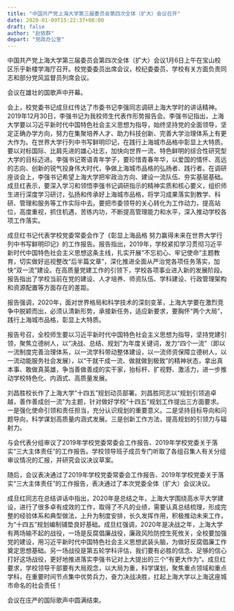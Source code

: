 ```yaml
---
title: "中国共产党上海大学第三届委员会第四次全体（扩大）会议召开"
date: 2020-01-09T15:22:37+08:00
draft: false
author: "赵依群"
depart: "党政办公室"
---
```

中国共产党上海大学第三届委员会第四次全体（扩大）会议1月6日上午在宝山校区乐乎新楼学海厅召开。校党委委员出席会议，校纪委委员、学校有关方面负责同志和部分党风监督员列席会议。

会议在雄壮的国歌声中开幕。

会上，校党委书记成旦红传达了市委书记李强同志调研上海大学时的讲话精神。2019年12月30日，李强书记为我校师生代表作形势报告会。李强书记指出，上海大学要以习近平新时代中国特色社会主义思想为指导，始终坚持党的全面领导，坚定正确办学方向，努力在集聚培养人才、助力科技创新、完善大学治理体系上有更大作为。在世界大学行列中书写鲜明印记，在践行上海城市品格中彰显上大特质。要以对标国际、比肩先进的雄心壮志，加快向世界一流、特色鲜明的综合性研究型大学的目标迈进。李强书记寄语青年学子，要珍惜青春年华，以爱国的情怀、高远的志向、创新的锐气投身伟大时代，争做上海城市品格的弘扬者、践行者。在调研座谈会上，李强书记希望上海大学把牢政治方向、建设一流队伍、夯实基层基础。成旦红表示，要深入学习和领悟李强书记调研指示的精神实质和核心要义，组织师生进行深度学习研讨，弘扬和传承好上海城市品格，将学习成果落实到教学、科研、管理和服务等工作实际中去。要把市委领导的关心转化为工作动力，提高站位，高度重视，抓住机遇，苦练内功，不断提高管理能力和水平，深入推动学校各项工作落实。

成旦红书记代表学校党委常委会作了《彰显上海品格 努力赢得未来在世界大学行列中书写鲜明印记》的工作报告。报告指出，2019年，学校紧扣学习贯彻习近平新时代中国特色社会主义思想这条主线，扎实开展“不忘初心、牢记使命”主题教育，切实做好巡视整改“后半篇文章”，深化推进全面从严治党各项任务落实，加快“双一流”建设。在高质量党建工作的引领下，学校各项事业进入新的发展阶段。报告指出了学校当前在党的建设、人才培养、师资队伍、学科建设、行政管理架构和资源配置等方面存在的差距。

报告强调，2020年，面对世界格局和科学技术的深刻变革，上海大学要在激烈竞争中脱颖而出，必须认清新形势，承接新任务，适应新要求，要胸怀“两个大局”，践行上海城市品格，彰显上大特质。

报告号召，全校师生要以习近平新时代中国特色社会主义思想为指导，坚持党建引领，聚焦立德树人，以“决战、总结、规划”为年度关键词，发力“四个一流”（即以一流制度完善治理体系，以一流学科带动整体建设，以一流师资保障立德树人，以一流动能服务社会发展），以“干就干成一流、做就做到极致”的精神状态，拿出真本事、敢做真英雄，争当善做善成的实干家，抬标杆、扩视野、激活力，进一步推动学校特色化、内涵式、高质量发展。

刘昌胜校长作了上海大学“十四五”规划动员部署。刘昌胜同志以“规划引领追卓越，善作善成创一流”为主题，针对做好学校“十四五”规划工作提出三方面要求。一是强化使命引领和责任担当，充分认识规划的重要意义。二是坚持目标导向和问题导向，科学谋划高质量内涵式发展。三是创新工作方法，提高规划的引领力与辐射力。

与会代表分组审议了2019年学校党委常委会工作报告、2019年学校党委关于落实“三大主体责任”的工作报告。学校领导班子成员专门听取了各组召集人有关分组审议情况的汇报，并研究会议决议草案。

随后，会议表决通过了2019年学校党委常委会工作报告、2019年学校党委关于落实“三大主体责任”的工作报告，表决通过了本次党委全体（扩大）会议决议。

成旦红同志在总结讲话中指出，2020年是总结之年，上海大学围绕高水平大学建设，进行了很多卓有成效的工作，取得了不凡的业绩，需要认真总结梳理，形成完整的经验体系和典型做法，上升为制度安排，长久发挥作用，积极推动未来工作，为“十四五”规划编制铺垫良好基础。成旦红强调，2020年是决战之年，上海大学有两场输不起的战役，一场是反腐倡廉战役，廉政风险防控生死攸关，全校要加强党的建设，用习近平新时代中国特色社会主义思想武装头脑，为做好反腐倡廉工作奠定思想基础。另一场战役是第五轮学科评估，我们要有必胜的信念、足够的信心打好这场战役，更好地推进落实李强书记对上大提出的三个“有更大作为”。成旦红要求，学校领导干部要有大局观念，以大局为重，科学谋划，聚焦重点领域和重点学科，在重要时间节点集中优势兵力，奋力决战决胜，扛起上海大学以上海这座城市命名的社会责任！

会议在庄严的国际歌声中圆满结束。


